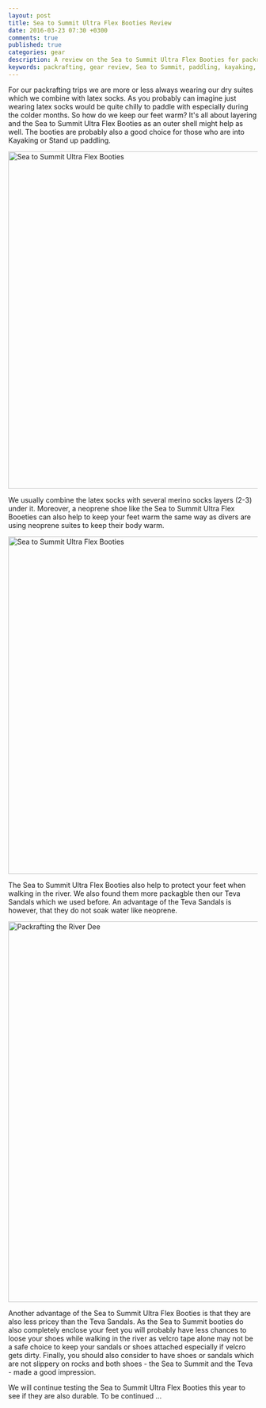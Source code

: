 ```yaml
---
layout: post
title: Sea to Summit Ultra Flex Booties Review
date: 2016-03-23 07:30 +0300
comments: true
published: true
categories: gear
description: A review on the Sea to Summit Ultra Flex Booties for packrafting or Kayaking
keywords: packrafting, gear review, Sea to Summit, paddling, kayaking, outdoors, Ultra Flex Booties
---
```

For our packrafting trips we are more or less always wearing our dry suites which we combine with latex socks. As you probably can imagine just wearing latex socks would be quite chilly to paddle with especially during the colder months. So how do we keep our feet warm? It's all about layering and the Sea to Summit Ultra Flex Booties as an outer shell might help as well. The booties are probably also a good choice for those who are into Kayaking or Stand up paddling.

<a data-flickr-embed="true"  href="https://www.flickr.com/photos/90204224@N07/25841666865/in/dateposted-public/" title="Sea to Summit Ultra Flex Booties"></a><script async src="//embedr.flickr.com/assets/client-code.js" charset="utf-8"></script><img src="https://farm2.staticflickr.com/1624/25841666865_141d7f355a_b.jpg" width="1024" height="681" alt="Sea to Summit Ultra Flex Booties"></a><script async src="//embedr.flickr.com/assets/client-code.js" charset="utf-8"></script>

<!--more-->

We usually combine the latex socks with several merino socks layers (2-3) under it. Moreover, a neoprene shoe like the Sea to Summit Ultra Flex Booeties can also help to keep your feet warm the same way as divers are using neoprene suites to keep their body warm.

<a data-flickr-embed="true"  href="https://www.flickr.com/photos/90204224@N07/25746566141/in/dateposted-public/" title="Sea to Summit Ultra Flex Booties"></a><script async src="//embedr.flickr.com/assets/client-code.js" charset="utf-8"></script><img src="https://farm2.staticflickr.com/1455/25746566141_e38526eca2_b.jpg" width="1024" height="681" alt="Sea to Summit Ultra Flex Booties"></a><script async src="//embedr.flickr.com/assets/client-code.js" charset="utf-8"></script>

The Sea to Summit Ultra Flex Booties also help to protect your feet when walking in the river. We also found them more packagble then our Teva Sandals which we used before. An advantage of the Teva Sandals is however, that they do not soak water like neoprene.

<a data-flickr-embed="true"  href="https://www.flickr.com/photos/90204224@N07/25275264374/in/datetaken-public/" title="Packrafting the River Dee"><img src="https://farm2.staticflickr.com/1577/25275264374_c4ee457d72_b.jpg" width="1024" height="768" alt="Packrafting the River Dee"></a><script async src="//embedr.flickr.com/assets/client-code.js" charset="utf-8"></script>

Another advantage of the Sea to Summit Ultra Flex Booties is that they are also less pricey than the Teva Sandals. As the Sea to Summit booties do also completely enclose your feet you will probably have less chances to loose your shoes while walking in the river as velcro tape alone may not be a safe choice to keep your sandals or shoes attached especially if velcro gets dirty. Finally, you should also consider to have shoes or sandals which are not slippery on rocks and both shoes - the Sea to Summit and the Teva - made a good impression.

We will continue testing the Sea to Summit Ultra Flex Booties this year to see if they are also durable. To be continued ...

